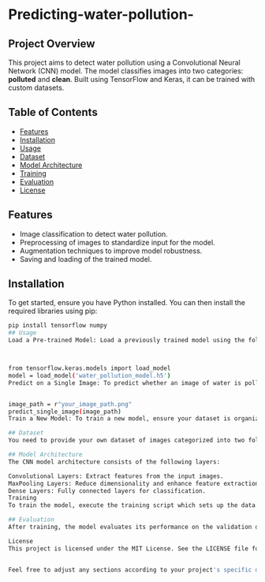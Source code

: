 # Predicting-water-pollution-

## Project Overview

This project aims to detect water pollution using a Convolutional Neural Network (CNN) model. The model classifies images into two categories: **polluted** and **clean**. Built using TensorFlow and Keras, it can be trained with custom datasets.

## Table of Contents

- [Features](#features)
- [Installation](#installation)
- [Usage](#usage)
- [Dataset](#dataset)
- [Model Architecture](#model-architecture)
- [Training](#training)
- [Evaluation](#evaluation)
- [License](#license)

## Features

- Image classification to detect water pollution.
- Preprocessing of images to standardize input for the model.
- Augmentation techniques to improve model robustness.
- Saving and loading of the trained model.

## Installation

To get started, ensure you have Python installed. You can then install the required libraries using pip:

```bash
pip install tensorflow numpy
## Usage
Load a Pre-trained Model: Load a previously trained model using the following code:



from tensorflow.keras.models import load_model
model = load_model('water_pollution_model.h5')
Predict on a Single Image: To predict whether an image of water is polluted or clean, use the predict_single_image function:


image_path = r"your_image_path.png"
predict_single_image(image_path)
Train a New Model: To train a new model, ensure your dataset is organized into train and test directories with subdirectories for each class (polluted and clean). Then run the training script included in the project.

## Dataset
You need to provide your own dataset of images categorized into two folders: polluted and clean. Place these folders inside a dataset/train directory for training and a dataset/test directory for validation.

## Model Architecture
The CNN model architecture consists of the following layers:

Convolutional Layers: Extract features from the input images.
MaxPooling Layers: Reduce dimensionality and enhance feature extraction.
Dense Layers: Fully connected layers for classification.
Training
To train the model, execute the training script which sets up the data generators, builds the model, and initiates training. The model will save to water_pollution_model.h5.

## Evaluation
After training, the model evaluates its performance on the validation dataset. It outputs the test loss and accuracy to give insights into its performance.

License
This project is licensed under the MIT License. See the LICENSE file for more information.


Feel free to adjust any sections according to your project's specific details or requirements.
